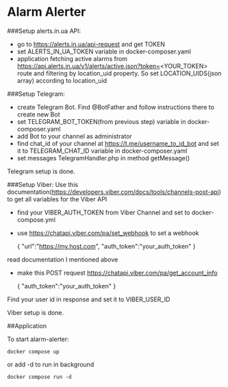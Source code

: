 # Alarm Alerter

###Setup alerts.in.ua API:

- go to https://alerts.in.ua/api-request and get TOKEN
- set ALERTS_IN_UA_TOKEN variable in docker-composer.yaml
- application fetching active alarms from https://api.alerts.in.ua/v1/alerts/active.json?token=<YOUR_TOKEN> route and filtering by location_uid property. So set LOCATION_UIDS(json array) according to location_uid

###Setup Telegram:

- create Telegram Bot. Find @BotFather and follow instructions there to create new Bot
- set TELEGRAM_BOT_TOKEN(from previous step) variable in docker-composer.yaml
- add Bot to your channel as administrator
- find chat_id of your channel at https://t.me/username_to_id_bot and set it to TELEGRAM_CHAT_ID variable in docker-composer.yaml
- set messages TelegramHandler.php in method getMessage()

Telegram setup is done.

###Setup Viber: 
Use this documentation(https://developers.viber.com/docs/tools/channels-post-api) to get all variables for the Viber API
- find your VIBER_AUTH_TOKEN from Viber Channel and set to docker-compose.yml
- use https://chatapi.viber.com/pa/set_webhook to set a webhook


    {
        "url":"https://my.host.com",
        "auth_token":"your_auth_token"
    }

read documentation I mentioned above
- make this POST request https://chatapi.viber.com/pa/get_account_info 


    {
        "auth_token":"your_auth_token"
    }


Find your user id in response and set it to VIBER_USER_ID

Viber setup is done.

##Application

To start alarm-alerter:

    docker compose up

or add -d to run in background

    docker compose run -d